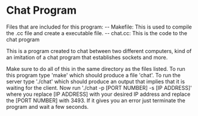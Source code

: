 # Chat Program
Files that are included for this program:
-- Makefile: This is used to compile the .cc file and create a executable file.
-- chat.cc: This is the code to the chat program

This is a program created to chat between two different computers, kind of an imitation of a chat program that establishes sockets and more. 

Make sure to do all of this in the same directory as the files listed. To run this program type 'make' which should produce a file 'chat'. To run the server type './chat' which should produce an output that implies that it is waiting for the client. Now run './chat -p [PORT NUMBER] -s [IP ADDRESS]' where you replace [IP ADDRESS] with your desired IP address and replace the [PORT NUMBER] with 3493. If it gives you an error just terminate the program and wait a few seconds. 
